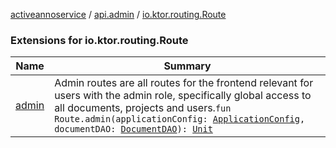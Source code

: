 [activeannoservice](../../index.md) / [api.admin](../index.md) / [io.ktor.routing.Route](./index.md)

### Extensions for io.ktor.routing.Route

| Name | Summary |
|---|---|
| [admin](admin.md) | Admin routes are all routes for the frontend relevant for users with the admin role, specifically global access to all documents, projects and users.`fun Route.admin(applicationConfig: `[`ApplicationConfig`](../../application/-application-config/index.md)`, documentDAO: `[`DocumentDAO`](../../document/-document-d-a-o/index.md)`): `[`Unit`](https://kotlinlang.org/api/latest/jvm/stdlib/kotlin/-unit/index.html) |
